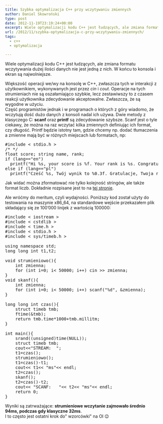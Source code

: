 ```yaml
---
title: Szybka optymalizacja C++ przy wczytywaniu zmiennych
author: Daniel Skowroński
type: post
date: 2012-11-19T23:19:24+00:00
excerpt: Wiele optymalizacji kodu C++ jest łudzących, ale zmiana formatu wczytywania dużej ilości danych nie jest jedną z nich. W końcu to konsola i ekran są najwolniejsze.
url: /2012/11/szybka-optymalizacja-c-przy-wczytywaniu-zmiennych/
tags:
  - c++
  - optymalizacja

---
```

Wiele optymalizacji kodu C++ jest łudzących, ale zmiana formatu wczytywania dużej ilości danych nie jest jedną z nich. W końcu to konsola i ekran są najwolniejsze.

Większość operacji we/wy na konsolę w C++, zwłaszcza tych w interakcji z użytkownikiem, wykonywanych jest przez _cin_ i _cout_. Operacje na tych strumieniach nie są oszałamiająco szybkie, lecz zestawiwszy to z czasem reakcji użytkownika zdecydowanie akceptowalne. Zwłaszcza, że są wygodne w użyciu.  
Część programistów jednak i w programach o których z góry wiadomo, że wczytują dość dużo danych z konsoli nadal ich używa. Dwie metody z klasyczego C: **scanf** oraz **printf** są zdecydowanie szybsze. Scanf jest o tyle ciekawy, że można na raz wczytać kilka zmiennych definiując ich format, czy długość. Printf będzie istotny tam, gdzie chcemy np. dodać tłumaczenia a zmienne mają być w różnych miejscach lub formatach, np:

<pre class="EnlighterJSRAW cpp">#include &lt; stdio.h >
/* */
float score; string name, rank;
if (lang=="en")
  printf("Hi %s, your score is %f. Your rank is %s. Congratulations", name, score, rank);
else if (lang=="pl")
  printf("Cześć %s, Twój wynik to %0.3f. Gratulacje, Twoja ranga to teraz %s!", name, score, rank);
</pre>

Jak widać można zformatować nie tylko kolejność stringów, ale także format liczb. Dokładnie rozpisane jest to na [tej stronie][1]. 

Ale wróćmy do meritum, czyli wydajności. Poniższy kod został użyty do testowania na maszynie x86_64, na standardowe wejście przekazałem plik składający się ze 100&#8217;000 linijek z wartością 100000:

<pre class="EnlighterJSRAW cpp">#include &lt; iostream >
#include &lt; cstdlib >
#include &lt; time.h >
#include &lt; stdio.h >
#include &lt; sys/timeb.h >

using namespace std;
long long int t1,t2;

void strumieniowo(){
	int zmienna;
	for (int i=0; i&lt; 50000; i++) cin >> zmienna;
}
void skanf(){
	int zmienna;
	for (int i=0; i&lt; 50000; i++) scanf("%d", &#038;zmienna);
}

long long int czas(){
	struct timeb tmb;
	ftime(&#038;tmb);
	return tmb.time*1000+tmb.millitm;
}

int main(){
	srand((unsigned)time(NULL));
	struct timeb tmb;
	cout&lt;&lt;"STREAM:  ";
	t1=czas();
	strumieniowo();
	t1=czas()-t1;
	cout&lt;&lt; t1&lt;&lt; "ms"&lt;&lt; endl;
	t2=czas();
	skanf();
	t2=czas()-t2;
	cout&lt;&lt; "SCANF:   "&lt;&lt; t2&lt;&lt; "ms"&lt;&lt; endl;
	return 0;
}
</pre>

Wyniki są zatrważające: **strumieniowe wczytanie zajmowało średnio 94ms, podczas gdy klasyczne 32ms**.  
I to często jest ostatni krok do" wzorcówki" na OI 😉

 [1]: http://www.mkssoftware.com/docs/man1/printf.1.asp